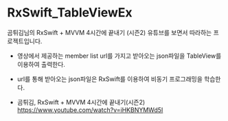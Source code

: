 # RxSwift_TableViewEx

곰튀김님의 RxSwift + MVVM 4시간에 끝내기 (시즌2) 
유튜브를 보면서 따라하는 프로젝트입니다.

- 영상에서 제공하는 member list url를 가지고 
받아오는 json파일을 TableView를 이용하여 출력한다.

- url를 통해 받아오는 json파일은 RxSwift를 이용하여 비동기  프로그래밍을
학습한다.


- 곰튀김, RxSwift + MVVM 4시간에 끝내기(시즌2)
https://www.youtube.com/watch?v=iHKBNYMWd5I
